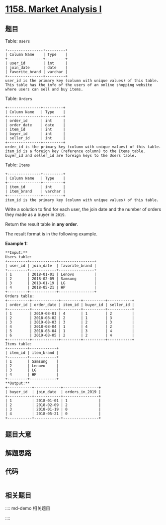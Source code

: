 # [1158. Market Analysis I](https://leetcode.com/problems/market-analysis-i)

## 题目

Table: `Users`

    
    
    +----------------+---------+
    | Column Name    | Type    |
    +----------------+---------+
    | user_id        | int     |
    | join_date      | date    |
    | favorite_brand | varchar |
    +----------------+---------+
    user_id is the primary key (column with unique values) of this table.
    This table has the info of the users of an online shopping website where users can sell and buy items.
    



Table: `Orders`

    
    
    +---------------+---------+
    | Column Name   | Type    |
    +---------------+---------+
    | order_id      | int     |
    | order_date    | date    |
    | item_id       | int     |
    | buyer_id      | int     |
    | seller_id     | int     |
    +---------------+---------+
    order_id is the primary key (column with unique values) of this table.
    item_id is a foreign key (reference column) to the Items table.
    buyer_id and seller_id are foreign keys to the Users table.
    



Table: `Items`

    
    
    +---------------+---------+
    | Column Name   | Type    |
    +---------------+---------+
    | item_id       | int     |
    | item_brand    | varchar |
    +---------------+---------+
    item_id is the primary key (column with unique values) of this table.
    



Write a solution to find for each user, the join date and the number of orders
they made as a buyer in `2019`.

Return the result table in **any order**.

The result format is in the following example.



**Example 1:**

    
    
    **Input:** 
    Users table:
    +---------+------------+----------------+
    | user_id | join_date  | favorite_brand |
    +---------+------------+----------------+
    | 1       | 2018-01-01 | Lenovo         |
    | 2       | 2018-02-09 | Samsung        |
    | 3       | 2018-01-19 | LG             |
    | 4       | 2018-05-21 | HP             |
    +---------+------------+----------------+
    Orders table:
    +----------+------------+---------+----------+-----------+
    | order_id | order_date | item_id | buyer_id | seller_id |
    +----------+------------+---------+----------+-----------+
    | 1        | 2019-08-01 | 4       | 1        | 2         |
    | 2        | 2018-08-02 | 2       | 1        | 3         |
    | 3        | 2019-08-03 | 3       | 2        | 3         |
    | 4        | 2018-08-04 | 1       | 4        | 2         |
    | 5        | 2018-08-04 | 1       | 3        | 4         |
    | 6        | 2019-08-05 | 2       | 2        | 4         |
    +----------+------------+---------+----------+-----------+
    Items table:
    +---------+------------+
    | item_id | item_brand |
    +---------+------------+
    | 1       | Samsung    |
    | 2       | Lenovo     |
    | 3       | LG         |
    | 4       | HP         |
    +---------+------------+
    **Output:** 
    +-----------+------------+----------------+
    | buyer_id  | join_date  | orders_in_2019 |
    +-----------+------------+----------------+
    | 1         | 2018-01-01 | 1              |
    | 2         | 2018-02-09 | 2              |
    | 3         | 2018-01-19 | 0              |
    | 4         | 2018-05-21 | 0              |
    +-----------+------------+----------------+
    


## 题目大意

## 解题思路

## 代码

```javascript

```

## 相关题目

:::: md-demo 相关题目

::::

